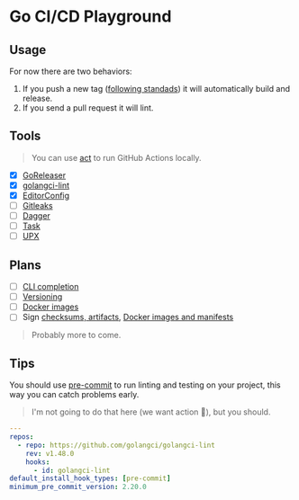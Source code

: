 # Go CI/CD Playground

## Usage

For now there are two behaviors:

1. If you push a new tag ([following standads](https://goreleaser.com/limitations/semver/)) it will automatically build and release.
2. If you send a pull request it will lint.

## Tools

> You can use [act](https://github.com/nektos/act) to run GitHub Actions locally.

- [x] [GoReleaser](https://goreleaser.com/)
- [x] [golangci-lint](https://golangci-lint.run/)
- [x] [EditorConfig](https://editorconfig.org/)
- [ ] [Gitleaks](https://gitleaks.io/)
- [ ] [Dagger](https://dagger.io/)
- [ ] [Task](https://taskfile.dev/)
- [ ] [UPX](https://github.com/upx/upx)

## Plans

- [ ] [CLI completion](https://carlosbecker.com/posts/golang-completions-cobra/)
- [ ] [Versioning](https://goreleaser.com/cookbooks/using-main.version)
- [ ] [Docker images](https://goreleaser.com/customization/docker/)
- [ ] Sign [checksums, artifacts](https://goreleaser.com/customization/sign/), [Docker images and manifests](https://goreleaser.com/customization/docker_sign/)

> Probably more to come.

## Tips

You should use [pre-commit](https://pre-commit.com/) to run linting and testing on your project, this way you can catch problems early.
> I'm not going to do that here (we want action :eyes:), but you should.

```yaml
---
repos:
  - repo: https://github.com/golangci/golangci-lint
    rev: v1.48.0
    hooks:
      - id: golangci-lint
default_install_hook_types: [pre-commit]
minimum_pre_commit_version: 2.20.0
```
